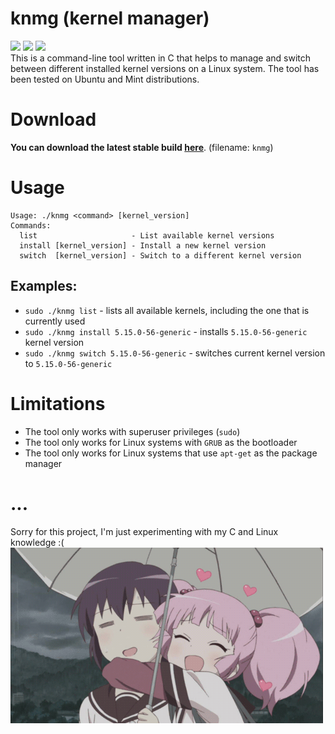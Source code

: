 # knmg (kernel manager)
<div>
  <img src="https://img.shields.io/badge/license-unlicense-green">
  <img src="https://img.shields.io/github/languages/code-size/meth1337/knmg">
  <img src="https://img.shields.io/badge/language-C-lightgrey">
</div>
This is a command-line tool written in C that helps to manage and switch between different installed kernel versions on a Linux system. The tool has been tested on Ubuntu and Mint distributions.

# Download
**You can download the latest stable build [here](https://github.com/meth1337/knmg/releases/latest)**. (filename: `knmg`)

# Usage
```
Usage: ./knmg <command> [kernel_version]
Commands:
  list                     - List available kernel versions
  install [kernel_version] - Install a new kernel version
  switch  [kernel_version] - Switch to a different kernel version
```
## Examples:
- `sudo ./knmg list` - lists all available kernels, including the one that is currently used 
- `sudo ./knmg install 5.15.0-56-generic` - installs `5.15.0-56-generic` kernel version
- `sudo ./knmg switch 5.15.0-56-generic` - switches current kernel version to `5.15.0-56-generic`

# Limitations
- The tool only works with superuser privileges (`sudo`)
- The tool only works for Linux systems with `GRUB` as the bootloader
- The tool only works for Linux systems that use `apt-get` as the package manager

# ...
Sorry for this project, I'm just experimenting with my C and Linux knowledge :(
<img src="img/nah.gif">

